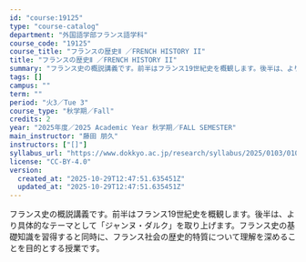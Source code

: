 ```yaml
---
id: "course:19125"
type: "course-catalog"
department: "外国語学部フランス語学科"
course_code: "19125"
course_title: "フランスの歴史Ⅱ ／FRENCH HISTORY II"
title: "フランスの歴史Ⅱ ／FRENCH HISTORY II"
summary: "フランス史の概説講義です。前半はフランス19世紀史を概観します。後半は、より具体的なテーマとして「ジャンヌ・ダルク」を取り上げます。フランス史の基礎知識を習得すると同時に、フランス社会の歴史的特質について理解を深めることを目的とする授業です…"
tags: []
campus: ""
term: ""
period: "火3／Tue 3"
course_type: "秋学期／Fall"
credits: 2
year: "2025年度／2025 Academic Year 秋学期／FALL SEMESTER"
main_instructor: "藤田 朋久"
instructors: ["[]"]
syllabus_url: "https://www.dokkyo.ac.jp/research/syllabus/2025/0103/0103_19125_ja_JP.html"
license: "CC-BY-4.0"
version:
  created_at: "2025-10-29T12:47:51.635451Z"
  updated_at: "2025-10-29T12:47:51.635451Z"
---
```

フランス史の概説講義です。前半はフランス19世紀史を概観します。後半は、より具体的なテーマとして「ジャンヌ・ダルク」を取り上げます。フランス史の基礎知識を習得すると同時に、フランス社会の歴史的特質について理解を深めることを目的とする授業です。
